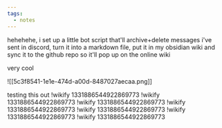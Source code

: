 ```yaml
---
tags:
  - notes
---
```

hehehehe, i set up a little bot script that'll archive+delete messages i've sent in discord, turn it into a markdown file, put it in my obsidian wiki and sync it to the github repo so it'll pop up on the online wiki

very cool

![[5c3f8541-1e1e-474d-a00d-8487027aecaa.png]]

testing this out
!wikify 1331886544922869773
!wikify 1331886544922869773
!wikify 1331886544922869773
!wikify 1331886544922869773
!wikify 1331886544922869773
!wikify 1331886544922869773
!wikify 1331886544922869773
